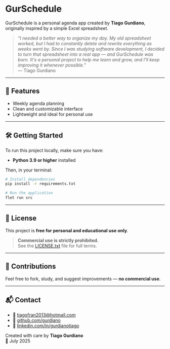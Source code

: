 # GurSchedule

GurSchedule is a personal agenda app created by **Tiago Gurdiano**, originally inspired by a simple Excel spreadsheet.

> _"I needed a better way to organize my day. My old spreadsheet worked, but I had to constantly delete and rewrite everything as weeks went by. Since I was studying software development, I decided to turn that spreadsheet into a real app — and GurSchedule was born. It's a personal project to help me learn and grow, and I'll keep improving it whenever possible."_  
> — Tiago Gurdiano

---

## 🚀 Features

- Weekly agenda planning  
- Clean and customizable interface  
- Lightweight and ideal for personal use

---

## 🛠️ Getting Started

To run this project locally, make sure you have:

- **Python 3.9 or higher** installed

Then, in your terminal:

```bash
# Install dependencies
pip install -r requirements.txt

# Run the application
flet run src
```

---

## 📄 License

This project is **free for personal and educational use only**.

> **Commercial use is strictly prohibited.**  
> See the [LICENSE.txt](./LICENSE.txt) file for full terms.

---

## 🙌 Contributions

Feel free to fork, study, and suggest improvements — **no commercial use**.

---

## 📬 Contact

- 📧 [tiagofran2013@hotmail.com](mailto:tiagofran2013@hotmail.com)  
- 🐙 [github.com/gurdiano](https://github.com/gurdiano)  
- 💼 [linkedin.com/in/gurdianotiago](https://linkedin.com/in/gurdianotiago)

Created with care by **Tiago Gurdiano**  
📅 July 2025